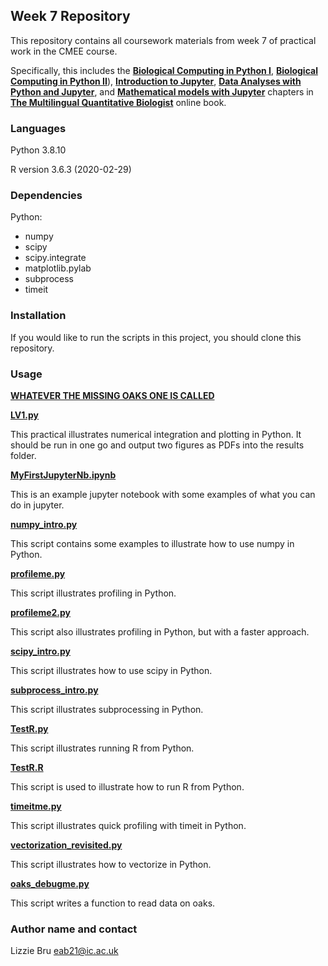 ## **Week 7 Repository**

This repository contains all coursework materials from week 7 of practical work in the CMEE course.

Specifically, this includes the [**Biological Computing in Python I**](https://mhasoba.github.io/TheMulQuaBio/notebooks/05-Python_I.html), [**Biological Computing in Python II**](https://mhasoba.github.io/TheMulQuaBio/notebooks/06-Python_II.html)), [**Introduction to Jupyter**](https://mhasoba.github.io/TheMulQuaBio/notebooks/Appendix-JupyIntro.html), [**Data Analyses with Python and Jupyter**](https://mhasoba.github.io/TheMulQuaBio/notebooks/Appendix-Data-Python.html), and [**Mathematical models with Jupyter**](https://mhasoba.github.io/TheMulQuaBio/notebooks/Appendix-Data-Python.html) chapters in [**The Multilingual Quantitative Biologist**](https://mhasoba.github.io/TheMulQuaBio/intro.html) online book.


### **Languages**

Python 3.8.10

R version 3.6.3 (2020-02-29)

### **Dependencies** 

Python:
- numpy
- scipy
- scipy.integrate
- matplotlib.pylab
- subprocess
- timeit


### **Installation**

If you would like to run the scripts in this project, you should clone this repository. 


### **Usage**

[**WHATEVER THE MISSING OAKS ONE IS CALLED**](code/...)



[**LV1.py**](code/LV1.py)

This practical illustrates numerical integration and plotting in Python. It should be run in one go and output two figures as PDFs into the results folder. 


[**MyFirstJupyterNb.ipynb**](code/MyFirstJupyterNb.ipynb)

This is an example jupyter notebook with some examples of what you can do in jupyter.


[**numpy_intro.py**](code/numpy_intro.py)

This script contains some examples to illustrate how to use numpy in Python.


[**profileme.py**](code/profileme.py)

This script illustrates profiling in Python.


[**profileme2.py**](code/profileme2.py)

This script also illustrates profiling in Python, but with a faster approach.


[**scipy_intro.py**](code/scipy_intro.py)

This script illustrates how to use scipy in Python.


[**subprocess_intro.py**](code/subprocess_intro.py)

This script illustrates subprocessing in Python.


[**TestR.py**](code/TestR.py)

This script illustrates running R from Python.


[**TestR.R**](code/TestR.R)

This script is used to illustrate how to run R from Python.


[**timeitme.py**](code/timeitme.py)

This script illustrates quick profiling with timeit in Python.


[**vectorization_revisited.py**](code/vectorization_revisited.py)

This script illustrates how to vectorize in Python.


[**oaks_debugme.py**](code/oaks_debugme.py)

This script writes a function to read data on oaks.


### **Author name and contact**

Lizzie Bru
eab21@ic.ac.uk
